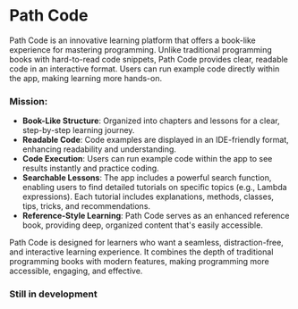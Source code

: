 # Path Code  
Path Code is an innovative learning platform that offers a book-like experience for mastering programming. Unlike traditional programming books with hard-to-read code snippets, Path Code provides clear, readable code in an interactive format. Users can run example code directly within the app, making learning more hands-on.

### Mission:
- **Book-Like Structure**: Organized into chapters and lessons for a clear, step-by-step learning journey.
- **Readable Code**: Code examples are displayed in an IDE-friendly format, enhancing readability and understanding.
- **Code Execution**: Users can run example code within the app to see results instantly and practice coding.
- **Searchable Lessons**: The app includes a powerful search function, enabling users to find detailed tutorials on specific topics (e.g., Lambda expressions). Each tutorial includes explanations, methods, classes, tips, tricks, and recommendations.
- **Reference-Style Learning**: Path Code serves as an enhanced reference book, providing deep, organized content that's easily accessible.

Path Code is designed for learners who want a seamless, distraction-free, and interactive learning experience. It combines the depth of traditional programming books with modern features, making programming more accessible, engaging, and effective.

### Still in development

